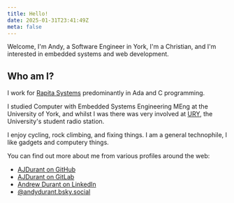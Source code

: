 ```yaml
---
title: Hello!
date: 2025-01-31T23:41:49Z
meta: false
---
```


Welcome, I'm Andy, a Software Engineer in York, I'm a Christian, and I'm interested in embedded systems and web development.

## Who am I?

I work for [Rapita Systems](https://www.rapitasystems.com/ "Rapita Systems - on target verification") predominantly in Ada and C programming.

I studied Computer with Embedded Systems Engineering MEng at the University of York, and whilst I was there was very involved at [URY](https://ury.org.uk "University Radio York"), the University's student radio station.

I enjoy cycling, rock climbing, and fixing things. I am a general technophile, I like gadgets and computery things.

You can find out more about me from various profiles around the web:

*   [AJDurant on GitHub](https://github.com/AJDurant)
*   [AJDurant on GitLab](https://gitlab.com/AJDurant)
*   [Andrew Durant on LinkedIn](https://uk.linkedin.com/in/andydurant)
*   [@andydurant.bsky.social](https://bsky.app/profile/andydurant.bsky.social)
